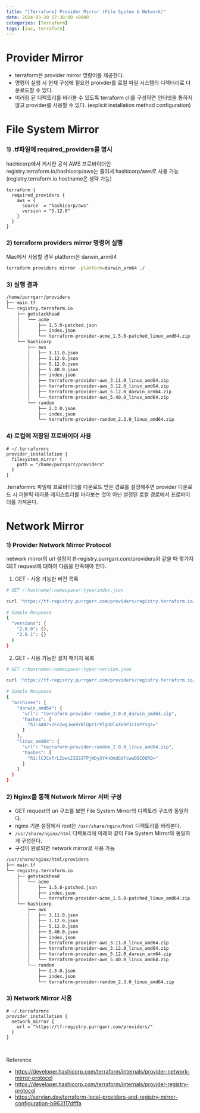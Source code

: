 ```yaml
---
title: "[Terraform] Provider Mirror (File System & Network)"
date: 2024-03-20 17:38:00 +0900
categories: [Terraform]
tags: [iac, terraform]
---
```


# Provider Mirror
* terraform은 provider mirror 명령어를 제공한다.
* 명령어 실행 시 현재 구성에 필요한 proivder를 로컬 파일 시스템의 디렉터리로 다운로드할 수 있다.
* 미러링 된 디렉토리를 바라볼 수 있도록 terraform cli를 구성하면 인터넷을 통하지 않고 provider를 사용할 수 있다. (explicit installation method configuration)

# File System Mirror
### 1) .tf파일에 required_providers를 명시
hachicorp에서 게시한 공식 AWS 프로바이더인 registry.terraform.io/hashicorp/aws는 줄여서 hashicorp/aws로 사용 가능 (registry.terraform.io hostname은 생략 가능)
```hcl
terraform { 
  required_providers { 
    aws = { 
      source  = "hashicorp/aws" 
      version = "5.12.0" 
    } 
  } 
}
```
### 2) terraform providers mirror 명령어 실행
Mac에서 사용할 경우 platform은 darwin_arm64

```bash
terraform providers mirror -platform=darwin_arm64 ./
```
### 3) 실행 결과
```bash
/home/purrgarr/providers
├── main.tf
└── registry.terraform.io
    ├── getstackhead
    │   └── acme
    │       ├── 1.5.0-patched.json
    │       ├── index.json
    │       └── terraform-provider-acme_1.5.0-patched_linux_amd64.zip
    └── hashicorp
        ├── aws
        │   ├── 3.11.0.json
        │   ├── 3.12.0.json
        │   ├── 5.12.0.json
        │   ├── 5.40.0.json
        │   ├── index.json
        │   ├── terraform-provider-aws_3.11.0_linux_amd64.zip
        │   ├── terraform-provider-aws_3.12.0_linux_amd64.zip
        │   ├── terraform-provider-aws_5.12.0_darwin_arm64.zip
        │   └── terraform-provider-aws_5.40.0_linux_amd64.zip
        └── random
            ├── 2.3.0.json
            ├── index.json
            └── terraform-provider-random_2.3.0_linux_amd64.zip
```
### 4) 로컬에 저장된 프로바이더 사용
```hcl
# ~/.terraformrc
provider_installation {
  filesystem_mirror {
    path = "/home/purrgarr/providers"
  }
}
```
.terraformrc 파일에 프로바이더를 다운로드 받은 경로를 설정해주면 provider 다운로드 시 퍼블릭 테라폼 레지스트리를 바라보는 것이 아닌 설정된 로컬 경로에서 프로바이더를 가져온다.



# Network Mirror
### 1) Provider Network Mirror Protocol
network mirror의 url 설정이 tf-registry.purrgarr.com/providers와 같을 때 몇가지 GET request에 대하여 다음을 만족해야 한다.

1) GET - 사용 가능한 버전 목록
```bash
# GET /:hostname/:namespace/:type/index.json
 
curl 'https://tf-registry.purrgarr.com/providers/registry.terraform.io/hashicorp/random/index.json'
 
# Sample Response
{
  "versions": {
    "2.0.0": {},
    "2.0.1": {}
  }
}
```
2) GET - 사용 가능한 설치 패키지 목록
```bash
# GET /:hostname/:namespace/:type/:version.json
 
curl 'https://tf-registry.purrgarr.com/providers/registry.terraform.io/hashicorp/random/2.0.0.json'
 
# Sample Response
{
  "archives": {
    "darwin_amd64": {
      "url": "terraform-provider-random_2.0.0_darwin_amd64.zip",
      "hashes": [
        "h1:4A07+ZFc2wgJwo8YNlQpr1rVlgUDlxXHhPJciaPY5gs="
      ]
    },
    "linux_amd64": {
      "url": "terraform-provider-random_2.0.0_linux_amd64.zip",
      "hashes": [
        "h1:lCJCxf/LIowc2IGS9TPjWDyXY4nOmdGdfcwwDQCOURQ="
      ]
    }
  }
}
```

### 2) Nginx를 통해 Network Mirror 서버 구성
* GET request의 uri 구조를 보면 File System Mirror의 디렉토리 구조와 동일하다.
* nginx 기본 설정에서 root는 `/usr/share/nginx/html` 디렉토리를 바라본다.
* `/usr/share/nginx/html` 디렉토리에 아래와 같이 File System Mirror와 동일하게 구성한다.
* 구성이 완료되면 network mirror로 사용 가능
```bash
/usr/share/nginx/html/providers
├── main.tf
└── registry.terraform.io
    ├── getstackhead
    │   └── acme
    │       ├── 1.5.0-patched.json
    │       ├── index.json
    │       └── terraform-provider-acme_1.5.0-patched_linux_amd64.zip
    └── hashicorp
        ├── aws
        │   ├── 3.11.0.json
        │   ├── 3.12.0.json
        │   ├── 5.12.0.json
        │   ├── 5.40.0.json
        │   ├── index.json
        │   ├── terraform-provider-aws_3.11.0_linux_amd64.zip
        │   ├── terraform-provider-aws_3.12.0_linux_amd64.zip
        │   ├── terraform-provider-aws_5.12.0_darwin_arm64.zip
        │   └── terraform-provider-aws_5.40.0_linux_amd64.zip
        └── random
            ├── 2.3.0.json
            ├── index.json
            └── terraform-provider-random_2.3.0_linux_amd64.zip
```
### 3) Network Mirror 사용
```hcl
# ~/.terraformrc
provider_installation {
  network_mirror {
    url = "https://tf-registry.purrgarr.com/providers/"
  }
}
```

<br>

Reference
* https://developer.hashicorp.com/terraform/internals/provider-network-mirror-protocol
* https://developer.hashicorp.com/terraform/internals/provider-registry-protocol
* https://servian.dev/terraform-local-providers-and-registry-mirror-configuration-b963117dfffa
